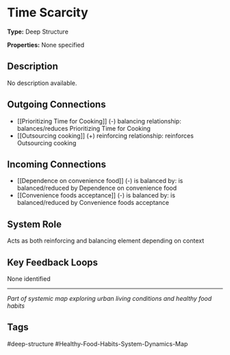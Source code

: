# Time Scarcity

**Type:** Deep Structure

**Properties:** None specified

## Description
No description available.

## Outgoing Connections
- [[Prioritizing Time for Cooking]] (-) balancing relationship: balances/reduces Prioritizing Time for Cooking
- [[Outsourcing cooking]] (+) reinforcing relationship: reinforces Outsourcing cooking

## Incoming Connections
- [[Dependence on convenience food]] (-) is balanced by: is balanced/reduced by Dependence on convenience food
- [[Convenience foods acceptance]] (-) is balanced by: is balanced/reduced by Convenience foods acceptance

## System Role
Acts as both reinforcing and balancing element depending on context

## Key Feedback Loops
None identified

---
*Part of systemic map exploring urban living conditions and healthy food habits*

## Tags
#deep-structure #Healthy-Food-Habits-System-Dynamics-Map
